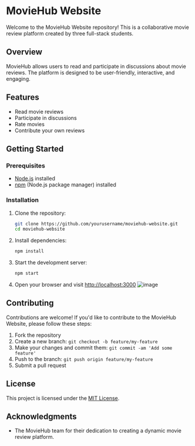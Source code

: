 # MovieHub Website

Welcome to the MovieHub Website repository! This is a collaborative movie review platform created by three full-stack students.

## Overview

MovieHub allows users to read and participate in discussions about movie reviews. The platform is designed to be user-friendly, interactive, and engaging.

## Features

- Read movie reviews
- Participate in discussions
- Rate movies
- Contribute your own reviews

## Getting Started

### Prerequisites

- [Node.js](https://nodejs.org/) installed
- [npm](https://www.npmjs.com/) (Node.js package manager) installed

### Installation

1. Clone the repository:

    ```bash
    git clone https://github.com/yourusername/moviehub-website.git
    cd moviehub-website
    ```

2. Install dependencies:

    ```bash
    npm install
    ```

3. Start the development server:

    ```bash
    npm start
    ```

4. Open your browser and visit [http://localhost:3000](http://localhost:3000)
![image](https://github.com/delve-in/MovieHub/assets/138842903/beefb8dc-71ee-4e5f-845e-713550864fc3)

## Contributing

Contributions are welcome! If you'd like to contribute to the MovieHub Website, please follow these steps:

1. Fork the repository
2. Create a new branch: `git checkout -b feature/my-feature`
3. Make your changes and commit them: `git commit -am 'Add some feature'`
4. Push to the branch: `git push origin feature/my-feature`
5. Submit a pull request

## License

This project is licensed under the [MIT License](LICENSE).

## Acknowledgments

- The MovieHub team for their dedication to creating a dynamic movie review platform.

